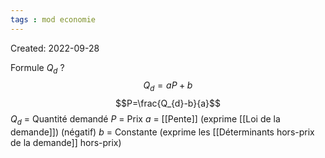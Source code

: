 ```yaml
---
tags : mod economie
---
```

Created: 2022-09-28

Formule $Q_d$
?
$$Q_d=aP+b$$
$$P=\frac{Q_{d}-b}{a}$$
$Q_d$ = Quantité demandé 
$P$ = Prix
$a$ = [[Pente]] (exprime [[Loi de la demande]]) (négatif)
$b$ = Constante (exprime les [[Déterminants hors-prix de la demande]] hors-prix)
<!--SR:!2022-10-24,3,250-->

